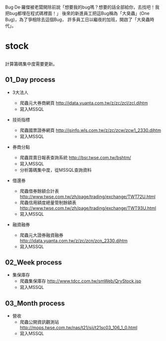 #
Bug‧De‧羅傑被老闆開除前說「想要我的bug嗎？想要的話全部給你，去找吧！我把bug都埋在程式碼裡面！」 後來的新進員工把這Bug稱為「大臭蟲」(One Bug)，為了爭相除去這個Bug， 
許多員工日以繼夜的加班，開啟了「大臭蟲時代」。

# stock

##
計算籌碼集中度需要更新。


## 01_Day process

- 3大法人
    - 爬蟲元大券商網頁       http://jdata.yuanta.com.tw/z/zc/zcl/zcl.djhtm
    - 寫入MSSQL
    
- 技術指標
    - 爬蟲國票證券網頁
    http://jsinfo.wls.com.tw/z/zc/zcw/zcw1_2330.djhtm 
    - 寫入MSSQL
    
- 券商分點
    - 爬蟲買賣日報表查詢系統 http://bsr.twse.com.tw/bshtm/
    - 寫入MSSQL
    - 分析籌碼集中度，從MSSQL查詢資料
    
- 借還券
    - 爬蟲借券餘額合計表 http://www.twse.com.tw/zh/page/trading/exchange/TWT72U.html
    - 爬蟲信用額度總量管制餘額表 http://www.twse.com.tw/zh/page/trading/exchange/TWT93U.html
    - 寫入MSSQL

- 融資融券
    - 爬蟲元大證券融資融券
    http://jdata.yuanta.com.tw/z/zc/zcn/zcn_2330.djhtm
    - 寫入MSSQL

## 02_Week process

- 集保庫存
    - 爬蟲集保庫存 http://www.tdcc.com.tw/smWeb/QryStock.jsp
    - 寫入MSSQL 

## 03_Month process

- 營收
    - 爬蟲公開資訊觀測站 http://mops.twse.com.tw/nas/t21/sii/t21sc03_106_1_0.html
    - 寫入MSSQL
